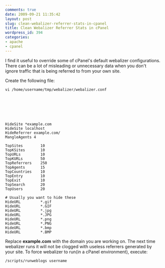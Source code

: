 ```yaml
---
comments: true
date: 2009-09-21 11:35:42
layout: post
slug: clean-webalizer-referrer-stats-in-cpanel
title: Clean Webalizer Referrer Stats in cPanel
wordpress_id: 394
categories:
- apache
- cpanel
---
```


I find it useful to override some of cPanel's default webalizer configurations. There can be a lot of misleading or unnecessary data when you don't ignore traffic that is being referred to from your own site.

Create the following file:

    
    
    vi /home/username/tmp/webalizer/webalizer.conf
    




    
    
    HideSite *example.com
    HideSite localhost
    HideReferrer example.com/
    MangleAgents 4
    
    TopSites        10
    TopKSites       10
    TopURLs         10
    TopKURLs        50
    TopReferrers    250
    TopAgents       15
    TopCountries    10
    TopEntry        10
    TopExit         10
    TopSearch       20
    TopUsers        20
    
    # Usually you want to hide these
    HideURL         *.gif
    HideURL         *.GIF
    HideURL         *.jpg
    HideURL         *.JPG
    HideURL         *.png
    HideURL         *.PNG
    HideURL         *.bmp
    HideURL         *.BMP
    



Replace **example.com** with the domain you are working on. The next time webalizer runs it will not be clogged with useless referrers generated by your site. To force webalizer to run(in a cPanel environment), execute:


    
    
    /scripts/runweblogs username
    
